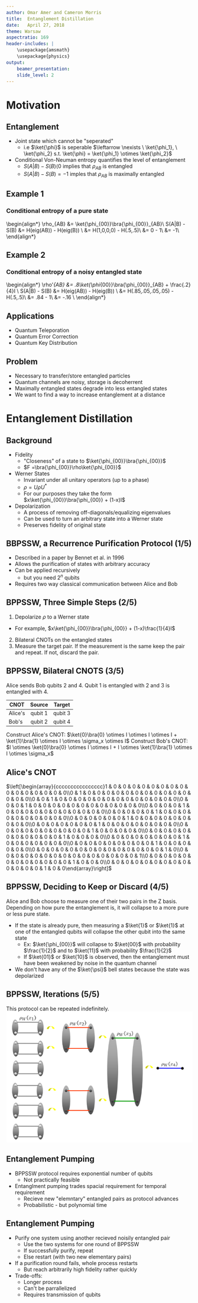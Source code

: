 ```yaml
---
author: Omar Amer and Cameron Morris
title:  Entanglement Distillation
date:   April 27, 2018
theme: Warsaw
aspectratio: 169
header-includes: |
    \usepackage{amsmath}
    \usepackage{physics}
output:
    beamer_presentation:
    slide_level: 2
---
```


# Motivation


## Entanglement

- Joint state which cannot be "seperated"
	- i.e $\ket{\phi}$ is seperable $\leftarrow \nexists \ \ket{\phi_1}, \ \ket{\phi_2} s.t. \ket{\phi} = \ket{\phi_1} \otimes \ket{\phi_2}$
- Conditional Von-Neuman entropy quantifies the level of entanglement 
	- $S(A|B) - S(B) \langle 0$ implies that $\rho_{AB}$ is entangled
	- $S(A|B) - S(B) = -1$ imples that $\rho_{AB}$ is maximally entangled

## Example 1

### Conditional entropy of a pure state

\begin{align*}
	\rho_{AB} &= \ket{\phi_{00}}\bra{\phi_{00}}_{AB}\\
	S(A|B) - S(B) &= H(eig(AB)) - H(eig(B)) \\
	&= H(1,0,0,0) - H(.5,.5)\\
	&= 0 - 1\\
	&= -1\\
\end{align*}

## Example 2

### Conditional entropy of a noisy entangled state

\begin{align*}
	\rho'_{AB} &= .8\ket{\phi_{00}}\bra{\phi_{00}}_{AB} + \frac{.2}{4}I \\
	S(A|B) - S(B) &= H(eig(AB)) - H(eig(B)) \\
	&= H(.85,.05,.05,.05) - H(.5,.5)\\
	&= .84 - 1\\
	&= -.16 \\
\end{align*}


## Applications

- Quantum Teleporation
- Quantum Error Correction
- Quantum Key Distribution

## Problem

- Necessary to transfer/store entangled particles
- Quantum channels are noisy, storage is decoherrent 
- Maximally entangled states degrade into less entangled states
- We want to find a way to increase entanglement at a distance

# Entanglement Distillation

## Background

- Fidelity
	- "Closeness" of a state to $\ket{\phi_{00}}\bra{\phi_{00}}$
	- $F =\bra{\phi_{00}}\rho\ket{\phi_{00}}$
- Werner States
	- Invariant under all unitary operators (up to a phase)
	- $\rho = U\rho U^*$
	- For our purposes they take the form $x\ket{\phi_{00}}\bra{\phi_{00}} + (1-x)I$
- Depolarization
	- A process of removing off-diagonals/equalizing eigenvalues
	- Can be used to turn an arbitrary state into a Werner state
	- Preserves fidelity of original state

## BBPSSW, a Recurrence Purification Protocol (1/5)

- Described in a paper by Bennet et al. in 1996
- Allows the purification of states with arbitrary accuracy
- Can be applied recursively
    - but you need $2^n$ qubits
- Requires two way classical communication between Alice and Bob

## BPPSSW, Three Simple Steps (2/5)

1. Depolarize $\rho$ to a Werner state
  - For example, $x\ket{\phi_{00}}\bra{\phi_{00}} + (1-x)\frac{1}{4}I$
2. Bilateral CNOTs on the entangled states
3. Measure the target pair. If the measurement is the same keep the pair and repeat. If not, discard the pair.

## BPPSSW, Bilateral CNOTS (3/5)

Alice sends Bob qubits 2 and 4. Qubit 1 is entangled with 2 and 3 is entangled with 4.

| CNOT    | Source    | Target  |
| ------- |:---------:|:-------:|
| Alice's | qubit 1   | qubit 3 |
| Bob's   | qubit 2   | qubit 4 |

Construct Alice's CNOT: $\ket{0}\bra{0} \otimes I \otimes I \otimes I + 
                 \ket{1}\bra{1} \otimes I \otimes \sigma_x \otimes I$
Construct Bob's CNOT: $I \otimes \ket{0}\bra{0} \otimes I \otimes I + 
                 I \otimes \ket{1}\bra{1} \otimes I \otimes \sigma_x$

## Alice's CNOT

$\left[\begin{array}{cccccccccccccccc}1 & 0 & 0 & 0 & 0 & 0 & 0 & 0 & 0 & 0 & 0 & 0 & 0 & 0 & 0 & 0\\0 & 1 & 0 & 0 & 0 & 0 & 0 & 0 & 0 & 0 & 0 & 0 & 0 & 0 & 0 & 0\\0 & 0 & 1 & 0 & 0 & 0 & 0 & 0 & 0 & 0 & 0 & 0 & 0 & 0 & 0 & 0\\0 & 0 & 0 & 1 & 0 & 0 & 0 & 0 & 0 & 0 & 0 & 0 & 0 & 0 & 0 & 0\\0 & 0 & 0 & 0 & 1 & 0 & 0 & 0 & 0 & 0 & 0 & 0 & 0 & 0 & 0 & 0\\0 & 0 & 0 & 0 & 0 & 1 & 0 & 0 & 0 & 0 & 0 & 0 & 0 & 0 & 0 & 0\\0 & 0 & 0 & 0 & 0 & 0 & 1 & 0 & 0 & 0 & 0 & 0 & 0 & 0 & 0 & 0\\0 & 0 & 0 & 0 & 0 & 0 & 0 & 1 & 0 & 0 & 0 & 0 & 0 & 0 & 0 & 0\\0 & 0 & 0 & 0 & 0 & 0 & 0 & 0 & 0 & 0 & 1 & 0 & 0 & 0 & 0 & 0\\0 & 0 & 0 & 0 & 0 & 0 & 0 & 0 & 0 & 0 & 0 & 1 & 0 & 0 & 0 & 0\\0 & 0 & 0 & 0 & 0 & 0 & 0 & 0 & 1 & 0 & 0 & 0 & 0 & 0 & 0 & 0\\0 & 0 & 0 & 0 & 0 & 0 & 0 & 0 & 0 & 1 & 0 & 0 & 0 & 0 & 0 & 0\\0 & 0 & 0 & 0 & 0 & 0 & 0 & 0 & 0 & 0 & 0 & 0 & 0 & 0 & 1 & 0\\0 & 0 & 0 & 0 & 0 & 0 & 0 & 0 & 0 & 0 & 0 & 0 & 0 & 0 & 0 & 1\\0 & 0 & 0 & 0 & 0 & 0 & 0 & 0 & 0 & 0 & 0 & 0 & 1 & 0 & 0 & 0\\0 & 0 & 0 & 0 & 0 & 0 & 0 & 0 & 0 & 0 & 0 & 0 & 0 & 1 & 0 & 0\end{array}\right]$

## BPPSSW, Deciding to Keep or Discard (4/5)

Alice and Bob choose to measure one of their two pairs in the Z basis. Depending on how pure the entanglement is, it will collapse to a more pure or less pure state. 

- If the state is already pure, then measuring a $\ket{1}$ or $\ket{1}$ at one of the entangled qubits will collapse the other qubit into the same state
    - Ex: $\ket{\phi_{00}}$ will collapse to $\ket{00}$ with probability $\frac{1}{2}$ and to $\ket{11}$ with probability $\frac{1}{2}$
    - If $\ket{01}$ or $\ket{10}$ is observed, then the entanglement must have been weakened by noise in the quantum channel
- We don't have any of the $\ket{\psi}$ bell states because the state was depolarized

## BPPSSW, Iterations (5/5)

This protocol can be repeated indefinitely.
![Rounds of Iteration](purificationIterations.png)

## Entanglement Pumping

- BPPSSW protocol requires exponential number of qubits
	- Not practically feasible
- Entanglment pumping trades spacial requirement for temporal requirement
	- Recieve new "elemntary" entangled pairs as protocol advances
	- Probabilistic -  but polynomial time

## Entanglement Pumping

- Purify one system using another recieved noisily entangled pair
	- Use the two systems for one round of BPPSSW
	- If successfully purify, repeat
	- Else restart (with two new elementary pairs)
- If a purification round fails, whole process restarts
	- But reach arbitrarily high fidelity rather quickly
- Trade-offs:
	- Longer process
	- Can't be parrallelized
	- Requires transmission of qubits



